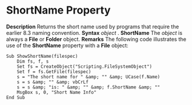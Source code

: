 
# ShortName Property



 **Description**
Returns the short name used by programs that require the earlier 8.3 naming convention.
 **Syntax**
 _object_ . **ShortName**
The  _object_ is always a **File** or **Folder** object.
 **Remarks**
The following code illustrates the use of the  **ShortName** property with a **File** object:



```
Sub ShowShortName(filespec)
    Dim fs, f, s
    Set fs = CreateObject("Scripting.FileSystemObject")
    Set f = fs.GetFile(filespec)
    s = "The short name for " &amp; "" &amp; UCase(f.Name)
    s = s &amp; "" &amp; vbCrLf
    s = s &amp; "is: " &amp; "" &amp; f.ShortName &amp; ""
    MsgBox s, 0, "Short Name Info"
End Sub
```

